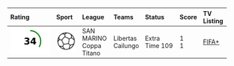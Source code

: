 | Rating                                                                                                                                 | Sport                                                                                                        | League                     | Teams                | Status         | Score   | TV Listing                                        |
|:---------------------------------------------------------------------------------------------------------------------------------------|:-------------------------------------------------------------------------------------------------------------|:---------------------------|:---------------------|:---------------|:--------|:--------------------------------------------------|
| <img src="https://raw.githubusercontent.com/BlakeDuncan25/Donut-SVG-Ratings/bac4e4a278175106499642192132b1786a9aec38/34.svg" alt="34"> | <img src="https://raw.githubusercontent.com/BlakeDuncan25/Donut-SVG-Ratings/master/soccer.png" alt="Soccer"> | SAN MARINO<br>Coppa Titano | Libertas<br>Cailungo | Extra Time 109 | 1<br>1  | <a href="https://www.plus.fifa.com/en/">FIFA+</a> |